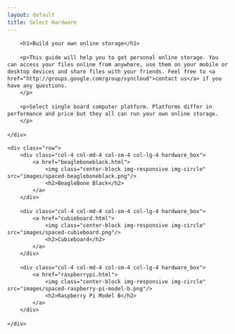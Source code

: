 ```yaml
---
layout: default
title: Select Hardware
---
```


<div class="jumbotron">
    <div class="container">

        <h1>Build your own online storage</h1>

        <p>This guide will help you to get personal online storage. You can access your files online from anywhere, use them on your mobile or desktop devices and share files with your friends. Feel free to <a href="http://groups.google.com/group/syncloud">contact us</a> if you have any questions.
        </p>

        <p>Select single board computer platform. Platforms differ in performance and price but they all can run your own online storage. 
        </p>

    </div>
</div>

<div class="container">

    <div class="row">
        <div class="col-4 col-md-4 col-sm-4 col-lg-4 hardware_box">
            <a href="beagleboneblack.html">
                <img class="center-block img-responsive img-circle" src="images/spaced-beagleboneblack.png"/>
                <h2>BeagleBone Black</h2>
            </a>
        </div>

        <div class="col-4 col-md-4 col-sm-4 col-lg-4 hardware_box">
            <a href="cubieboard.html">
                <img class="center-block img-responsive img-circle" src="images/spaced-cubieboard.png"/>
                <h2>Cubieboard</h2>
            </a>
        </div>
        
        <div class="col-4 col-md-4 col-sm-4 col-lg-4 hardware_box">
            <a href="raspberrypi.html">
                <img class="center-block img-responsive img-circle" src="images/spaced-raspberry-pi-model-b.png"/>
                <h2>Raspberry Pi Model B</h2>
            </a>
        </div>
        
    </div>

</div>
